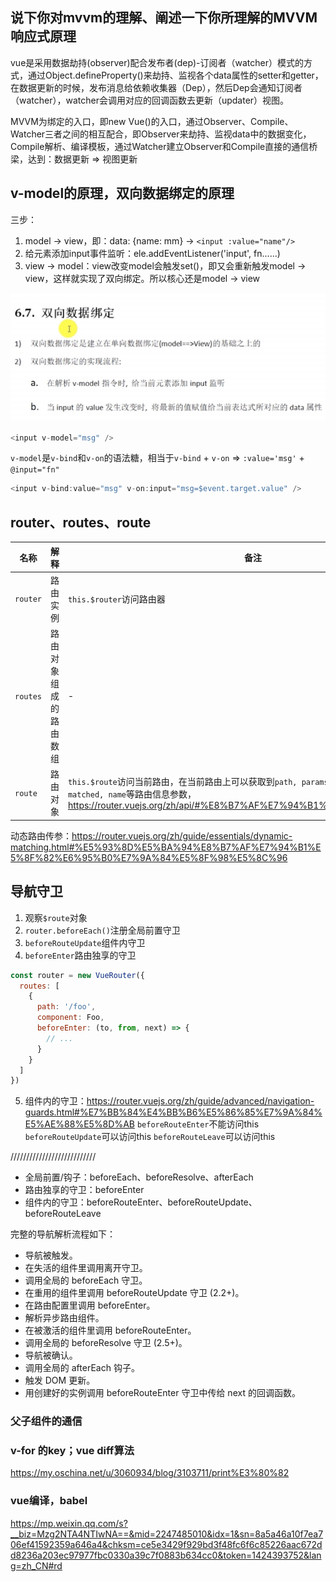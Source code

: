 ## 说下你对mvvm的理解、阐述一下你所理解的MVVM响应式原理

vue是采用数据劫持(observer)配合发布者(dep)-订阅者（watcher）模式的方式，通过Object.defineProperty()来劫持、监视各个data属性的setter和getter，在数据更新的时候，发布消息给依赖收集器（Dep），然后Dep会通知订阅者（watcher），watcher会调用对应的回调函数去更新（updater）视图。

MVVM为绑定的入口，即new Vue()的入口，通过Observer、Compile、Watcher三者之间的相互配合，即Observer来劫持、监视data中的数据变化，Compile解析、编译模板，通过Watcher建立Observer和Compile直接的通信桥梁，达到：数据更新 => 视图更新 

## v-model的原理，双向数据绑定的原理
三步：
1. model -> view，即：data: {name: mm} -> `<input :value="name"/>`
2. 给元素添加input事件监听：ele.addEventListener('input', fn......)
3. view -> model：view改变model会触发set()，即又会重新触发model -> view，这样就实现了双向绑定。所以核心还是model -> view

![](./imgs/databind2.jpg)
```javascript
<input v-model="msg" />
```
`v-model`是`v-bind`和`v-on`的语法糖，相当于`v-bind` + `v-on` => `:value='msg'` + `@input="fn"`

```javascript
<input v-bind:value="msg" v-on:input="msg=$event.target.value" />
```

## router、routes、route
| 名称 | 解释 | 备注 |
| --- | --- | --- |
| `router` | 路由实例 | `this.$router`访问路由器 |
| `routes` | 路由对象组成的路由数组 | - |
| `route` | 路由对象 | `this.$route`访问当前路由，在当前路由上可以获取到`path, params, hash, query, fullPath, matched, name`等路由信息参数，https://router.vuejs.org/zh/api/#%E8%B7%AF%E7%94%B1%E5%AF%B9%E8%B1%A1 |

动态路由传参：https://router.vuejs.org/zh/guide/essentials/dynamic-matching.html#%E5%93%8D%E5%BA%94%E8%B7%AF%E7%94%B1%E5%8F%82%E6%95%B0%E7%9A%84%E5%8F%98%E5%8C%96

## 导航守卫
1. 观察`$route`对象
2. `router.beforeEach()`注册全局前置守卫
3. `beforeRouteUpdate`组件内守卫
4. `beforeEnter`路由独享的守卫
```javascript
const router = new VueRouter({
  routes: [
    {
      path: '/foo',
      component: Foo,
      beforeEnter: (to, from, next) => {
        // ...
      }
    }
  ]
})
```
5. 组件内的守卫：https://router.vuejs.org/zh/guide/advanced/navigation-guards.html#%E7%BB%84%E4%BB%B6%E5%86%85%E7%9A%84%E5%AE%88%E5%8D%AB
`beforeRouteEnter`不能访问this
`beforeRouteUpdate`可以访问this
`beforeRouteLeave`可以访问this

///////////////////////////

* 全局前置/钩子：beforeEach、beforeResolve、afterEach
* 路由独享的守卫：beforeEnter
* 组件内的守卫：beforeRouteEnter、beforeRouteUpdate、beforeRouteLeave

完整的导航解析流程如下：

* 导航被触发。
* 在失活的组件里调用离开守卫。
* 调用全局的 beforeEach 守卫。
* 在重用的组件里调用 beforeRouteUpdate 守卫 (2.2+)。
* 在路由配置里调用 beforeEnter。
* 解析异步路由组件。
* 在被激活的组件里调用 beforeRouteEnter。
* 调用全局的 beforeResolve 守卫 (2.5+)。
* 导航被确认。
* 调用全局的 afterEach 钩子。
* 触发 DOM 更新。
* 用创建好的实例调用 beforeRouteEnter 守卫中传给 next 的回调函数。

### 父子组件的通信

### v-for 的key；vue diff算法
https://my.oschina.net/u/3060934/blog/3103711/print%E3%80%82

### vue编译，babel
https://mp.weixin.qq.com/s?__biz=Mzg2NTA4NTIwNA==&mid=2247485010&idx=1&sn=8a5a46a10f7ea706ef41592359a646a4&chksm=ce5e3429f929bd3f48fc6f6c85226aac672dd8236a203ec97977fbc0330a39c7f0883b634cc0&token=1424393752&lang=zh_CN#rd